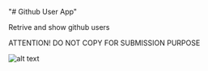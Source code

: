 "# Github User App"

Retrive and show github users

ATTENTION! DO NOT COPY FOR SUBMISSION PURPOSE

![alt text](https://repository-images.githubusercontent.com/440014466/3724a35c-ab29-4023-96bd-a7addbc474b3)
